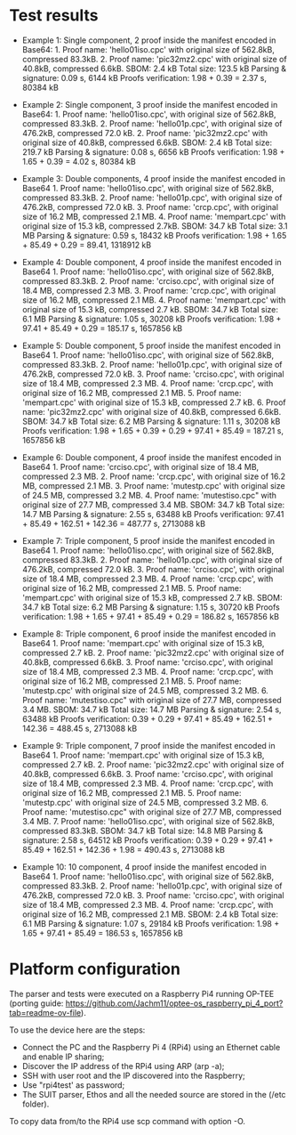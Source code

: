 # Test results 
    
- Example 1: Single component, 2 proof inside the manifest encoded in Base64:
        1. Proof name: 'hello01iso.cpc' with original size of 562.8kB, compressed 83.3kB.
        2. Proof name: 'pic32mz2.cpc' with original size of 40.8kB, compressed 6.6kB. 
        SBOM: 2.4 kB
        Total size: 123.5 kB
        Parsing & signature: 0.09 s, 6144 kB
        Proofs verification: 1.98 + 0.39 = 2.37 s, 80384 kB

- Example 2: Single component, 3 proof inside the manifest encoded in Base64:
        1. Proof name: 'hello01iso.cpc', with original size of 562.8kB, compressed 83.3kB.
        2. Proof name: 'hello01p.cpc', with original size of 476.2kB, compressed 72.0 kB.
        2. Proof name: 'pic32mz2.cpc' with original size of 40.8kB, compressed 6.6kB. 
        SBOM: 2.4 kB
        Total size: 219.7 kB
        Parsing & signature: 0.08 s, 6656 kB
        Proofs verification: 1.98 + 1.65 + 0.39 = 4.02 s, 80384 kB
        
- Example 3: Double components, 4 proof inside the manifest encoded in Base64
        1. Proof name: 'hello01iso.cpc', with original size of 562.8kB, compressed 83.3kB.
        2. Proof name: 'hello01p.cpc', with original size of 476.2kB, compressed 72.0 kB.
        3. Proof name: 'crcp.cpc', with original size of 16.2 MB, compressed 2.1 MB.
        4. Proof name: 'mempart.cpc' with original size of 15.3 kB, compressed 2.7kB.
        SBOM: 34.7 kB
        Total size: 3.1 MB
        Parsing & signature: 0.59 s, 18432 kB
        Proofs verification: 1.98 + 1.65 + 85.49 + 0.29 = 89.41, 1318912 kB

- Example 4: Double component, 4 proof inside the manifest encoded in Base64
        1. Proof name: 'hello01iso.cpc', with original size of 562.8kB, compressed 83.3kB.
        2. Proof name: 'crciso.cpc', with original size of 18.4 MB, compressed 2.3 MB.
        3. Proof name: 'crcp.cpc', with original size of 16.2 MB, compressed 2.1 MB.
        4. Proof name: 'mempart.cpc' with original size of 15.3 kB, compressed 2.7 kB. 
        SBOM: 34.7 kB
        Total size: 6.1 MB
        Parsing & signature: 1.05 s, 30208 kB
        Proofs verification: 1.98 + 97.41 + 85.49 + 0.29 = 185.17 s, 1657856 kB

- Example 5: Double component, 5 proof inside the manifest encoded in Base64
        1. Proof name: 'hello01iso.cpc', with original size of 562.8kB, compressed 83.3kB.
        2. Proof name: 'hello01p.cpc', with original size of 476.2kB, compressed 72.0 kB.
        3. Proof name: 'crciso.cpc', with original size of 18.4 MB, compressed 2.3 MB.
        4. Proof name: 'crcp.cpc', with original size of 16.2 MB, compressed 2.1 MB.
        5. Proof name: 'mempart.cpc' with original size of 15.3 kB, compressed 2.7 kB. 
        6. Proof name: 'pic32mz2.cpc' with original size of 40.8kB, compressed 6.6kB.
        SBOM: 34.7 kB
        Total size: 6.2 MB 
        Parsing & signature: 1.11 s, 30208 kB
        Proofs verification: 1.98 + 1.65 + 0.39 + 0.29 + 97.41 + 85.49 = 187.21 s, 1657856 kB

- Example 6: Double component, 4 proof inside the manifest encoded in Base64
        1. Proof name: 'crciso.cpc', with original size of 18.4 MB, compressed 2.3 MB.
        2. Proof name: 'crcp.cpc', with original size of 16.2 MB, compressed 2.1 MB.
        3. Proof name: 'mutestp.cpc' with original size of 24.5 MB, compressed 3.2 MB.
        4. Proof name: 'mutestiso.cpc" with original size of 27.7 MB, compressed 3.4 MB.
        SBOM: 34.7 kB
        Total size: 14.7 MB
        Parsing & signature: 2.55 s, 63488 kB
        Proofs verification: 97.41 + 85.49 + 162.51 + 142.36 = 487.77 s, 2713088 kB 

- Example 7: Triple component, 5 proof inside the manifest encoded in Base64
        1. Proof name: 'hello01iso.cpc', with original size of 562.8kB, compressed 83.3kB.
        2. Proof name: 'hello01p.cpc', with original size of 476.2kB, compressed 72.0 kB.
        3. Proof name: 'crciso.cpc', with original size of 18.4 MB, compressed 2.3 MB.
        4. Proof name: 'crcp.cpc', with original size of 16.2 MB, compressed 2.1 MB.
        5. Proof name: 'mempart.cpc' with original size of 15.3 kB, compressed 2.7 kB. 
        SBOM: 34.7 kB
        Total size: 6.2 MB
        Parsing & signature: 1.15 s, 30720 kB
        Proofs verification: 1.98 + 1.65 + 97.41 + 85.49 + 0.29 = 186.82 s, 1657856 kB 

- Example 8: Triple component, 6 proof inside the manifest encoded in Base64
        1. Proof name: 'mempart.cpc' with original size of 15.3 kB, compressed 2.7 kB.
        2. Proof name: 'pic32mz2.cpc' with original size of 40.8kB, compressed 6.6kB.
        3. Proof name: 'crciso.cpc', with original size of 18.4 MB, compressed 2.3 MB.
        4. Proof name: 'crcp.cpc', with original size of 16.2 MB, compressed 2.1 MB.
        5. Proof name: 'mutestp.cpc' with original size of 24.5 MB, compressed 3.2 MB.
        6. Proof name: 'mutestiso.cpc" with original size of 27.7 MB, compressed 3.4 MB.
        SBOM: 34.7 kB
        Total size: 14.7 MB
        Parsing & signature: 2.54 s, 63488 kB
        Proofs verification: 0.39 + 0.29 + 97.41 + 85.49 + 162.51 + 142.36 = 488.45 s, 2713088 kB 

- Example 9: Triple component, 7 proof inside the manifest encoded in Base64
        1. Proof name: 'mempart.cpc' with original size of 15.3 kB, compressed 2.7 kB.
        2. Proof name: 'pic32mz2.cpc' with original size of 40.8kB, compressed 6.6kB.
        3. Proof name: 'crciso.cpc', with original size of 18.4 MB, compressed 2.3 MB.
        4. Proof name: 'crcp.cpc', with original size of 16.2 MB, compressed 2.1 MB.
        5. Proof name: 'mutestp.cpc' with original size of 24.5 MB, compressed 3.2 MB.
        6. Proof name: 'mutestiso.cpc" with original size of 27.7 MB, compressed 3.4 MB.
        7. Proof name: 'hello01iso.cpc', with original size of 562.8kB, compressed 83.3kB.
        SBOM: 34.7 kB
        Total size: 14.8 MB
        Parsing & signature: 2.58 s, 64512 kB
        Proofs verification: 0.39 + 0.29 + 97.41 + 85.49 + 162.51 + 142.36 + 1.98 = 490.43 s, 2713088 kB 

- Example 10: 10 component, 4 proof inside the manifest encoded in Base64
        1. Proof name: 'hello01iso.cpc', with original size of 562.8kB, compressed 83.3kB.
        2. Proof name: 'hello01p.cpc', with original size of 476.2kB, compressed 72.0 kB.
        3. Proof name: 'crciso.cpc', with original size of 18.4 MB, compressed 2.3 MB.
        4. Proof name: 'crcp.cpc', with original size of 16.2 MB, compressed 2.1 MB.
        SBOM: 2.4 kB
        Total size: 6.1 MB
        Parsing & signature: 1.07 s, 29184 kB
        Proofs verification: 1.98 + 1.65 + 97.41 + 85.49 = 186.53 s, 1657856 kB 


# Platform configuration

The parser and tests were executed on a Raspberry Pi4 running OP-TEE (porting guide: https://github.com/Jachm11/optee-os_raspberry_pi_4_port?tab=readme-ov-file). 

To use the device here are the steps:
- Connect the PC and the Raspberry Pi 4 (RPi4) using an Ethernet cable and enable IP sharing;
- Discover the IP address of the RPi4 using ARP (arp -a);
- SSH with user root and the IP discovered into the Raspberry;
- Use "rpi4test' as password;
- The SUIT parser, Ethos and all the needed source are stored in the (/etc folder). 

To copy data from/to the RPi4 use scp command with option -O. 